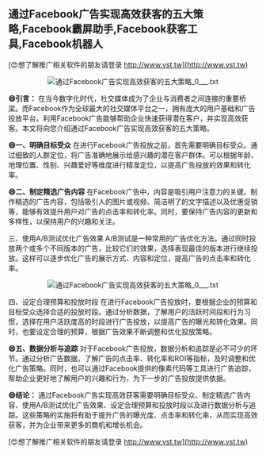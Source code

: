 ## **通过Facebook广告实现高效获客的五大策略,Facebook霸屏助手,Facebook获客工具,Facebook机器人**

[😍想了解推广相关软件的朋友请登录 http://www.vst.tw](http://www.vst.tw)

 <center><img src="https://vst.tw/MP4/tuiguang/png/4.png" alt="通过Facebook广告实现高效获客的五大策略_0___.txt"></center>

**😄引言：**
在当今数字化时代，社交媒体成为了企业与消费者之间连接的重要桥梁。而Facebook作为全球最大的社交媒体平台之一，拥有庞大的用户基础和广告投放平台。利用Facebook广告能够帮助企业快速获得潜在客户，并实现高效获客。本文将向您介绍通过Facebook广告实现高效获客的五大策略。

**😄一、明确目标受众**
在进行Facebook广告投放之前，首先需要明确目标受众。通过细致的人群定位，将广告准确地展示给感兴趣的潜在客户群体。可以根据年龄、地理位置、性别、兴趣爱好等维度进行精准定位，以提高广告投放的效果和转化率。

**😄二、制定精选广告内容**
在Facebook广告中，内容是吸引用户注意力的关键。制作精选的广告内容，包括吸引人的图片或视频、简洁明了的文字描述以及优惠促销等，能够有效提升用户对广告的点击率和转化率。同时，要保持广告内容的更新和多样性，以保持用户的兴趣和关注。

三、使用A/B测试优化广告效果
A/B测试是一种常用的广告优化方法。通过同时投放两个或多个不同版本的广告，比较它们的效果，选择表现最佳的版本进行继续投放。这样可以逐步优化广告的展示方式、内容和定位，提高广告的点击率和转化率。

 <center><img src="https://vst.tw/MP4/tuiguang/png/8.png" alt="通过Facebook广告实现高效获客的五大策略_0___.txt"></center>

四、设定合理预算和投放时段
在进行Facebook广告投放时，要根据企业的预算和目标受众选择合适的投放时段。通过分析数据，了解用户的活跃时间段和行为习惯，选择在用户活跃度高的时段进行广告投放，以提高广告的曝光和转化效果。同时，也要设定合理的预算，根据广告效果不断调整和优化投放策略。

**😄五、数据分析与追踪**
对于Facebook广告投放，数据分析和追踪是必不可少的环节。通过分析广告数据，了解广告的点击率、转化率和ROI等指标，及时调整和优化广告策略。同时，也可以通过Facebook提供的像素代码等工具进行广告追踪，帮助企业更好地了解用户的兴趣和行为，为下一步的广告投放提供依据。

**😄结论：**
通过Facebook广告实现高效获客需要明确目标受众、制定精选广告内容、使用A/B测试优化广告效果、设定合理预算和投放时段以及进行数据分析与追踪。这些策略的实施将有助于提升广告的曝光度、点击率和转化率，从而实现高效获客，并为企业带来更多的商机和增长机会。

[😍想了解推广相关软件的朋友请登录 http://www.vst.tw](http://www.vst.tw)



